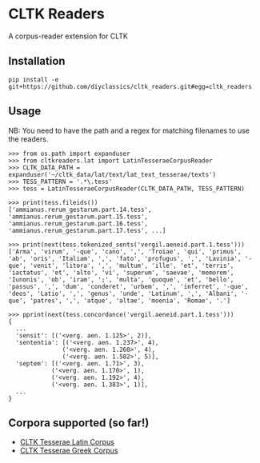 # CLTK Readers
A corpus-reader extension for CLTK

## Installation
`pip install -e git+https://github.com/diyclassics/cltk_readers.git#egg=cltk_readers`

## Usage
NB: You need to have the path and a regex for matching filenames to use the readers.

```
>>> from os.path import expanduser
>>> from cltkreaders.lat import LatinTesseraeCorpusReader
>>> CLTK_DATA_PATH = expanduser('~/cltk_data/lat/text/lat_text_tesserae/texts')
>>> TESS_PATTERN = '.*\.tess'
>>> tess = LatinTesseraeCorpusReader(CLTK_DATA_PATH, TESS_PATTERN)
```

```
>>> print(tess.fileids())
['ammianus.rerum_gestarum.part.14.tess', 'ammianus.rerum_gestarum.part.15.tess', 'ammianus.rerum_gestarum.part.16.tess', 'ammianus.rerum_gestarum.part.17.tess', ...]
```

```
>>> print(next(tess.tokenized_sents('vergil.aeneid.part.1.tess')))
['Arma', 'virum', '-que', 'cano', ',', 'Troiae', 'qui', 'primus', 'ab', 'oris', 'Italiam', ',', 'fato', 'profugus', ',', 'Lavinia', '-que', 'venit', 'litora', ',', 'multum', 'ille', 'et', 'terris', 'iactatus', 'et', 'alto', 'vi', 'superum', 'saevae', 'memorem', 'Iunonis', 'ob', 'iram', ';', 'multa', 'quoque', 'et', 'bello', 'passus', ',', 'dum', 'conderet', 'urbem', ',', 'inferret', '-que', 'deos', 'Latio', ',', 'genus', 'unde', 'Latinum', ',', 'Albani', '-que', 'patres', ',', 'atque', 'altae', 'moenia', 'Romae', '.']
```

```
>>> pprint(next(tess.concordance('vergil.aeneid.part.1.tess')))
{
  ...
  'sensit': [('<verg. aen. 1.125>', 2)],
  'sententia': [('<verg. aen. 1.237>', 4),
               ('<verg. aen. 1.260>', 4),
               ('<verg. aen. 1.582>', 5)],
  'septem': [('<verg. aen. 1.71>', 3),
            ('<verg. aen. 1.170>', 1),
            ('<verg. aen. 1.192>', 4),
            ('<verg. aen. 1.383>', 1)],
  ...
}
```

## Corpora supported (so far!)
- [CLTK Tesserae Latin Corpus](https://github.com/cltk/lat_text_tesserae)
- [CLTK Tesserae Greek Corpus](https://github.com/cltk/grc_text_tesserae)

